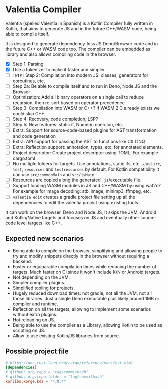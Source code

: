 # Valentia Compiler

Valentia (spelled Valentía in Spanish) is a Kotlin Compiler fully written in Kotlin,
that aims to generate JS and in the future C++/WASM code, being able to compile itself.

It is designed to generate dependency-less JS Deno/Browser code and in the future C++ or WASM code too.
The compiler can be embedded as library and also allows compiling code in the browser.

* [x] Step 1: Parsing
* [x] Use a tokenizer to make it faster and simpler
* [ ] `[WIP]` Step 2: Compilation into modern JS: classes, generators for coroutines, etc.
* [ ] Step 2a: Be able to compile itself and to run in Deno, Node.JS and the Browser
* [ ] Optimization: Add all binary operators on a single call to reduce recursion, then re-sort based on operator precedence
* [ ] Step 3: Compilation into WASM or C++? If WASM 2 C already exists we could skip C++
* [ ] Step 4: Recovery, code completion, LSP?
* [ ] Step 5: New features: static if, Numeric coercion, etc.
* [ ] Extra: Support for source-code-based plugins for AST transformation and code generation
* [ ] Extra: API support for passing the AST to functions like C# LINQ
* [ ] Extra: Reflection support: annotation, types, etc. for annotated elements.
* [ ] Project descriptor: Create project descriptor using TOML. For example cargo.toml
* [ ] No multiple folders for targets. Use annotations, static ifs, etc.. Just `src`, `test`, `resources` and `testresources` by default. For Kotlin compatibility it can use `src/commonMain` and `src/jsMain`
* [ ] Resources are copied along the generated `.js`/executable file.
* [ ] Support loading WASM modules in JS and C++/WASM by using wat2c? For example for image decoding: stb_image, minimp3, ffmpeg, etc.
* [ ] `valentia edit` creates a gradle project file setting up all the dependencies to edit the valentia project using existing tools

It can work on the browser, Deno and Node.JS,
It skips the JVM, Android and Kotlin/Native targets
and focuses on JS and eventually other source-code level targets like C++.

## Expected new scenarios

* Being able to compile on the browser, simplifying and allowing people to try and modify snippets directly in the browser without requiring a backend.
* Faster or equiparable compilation times while reducing the number of targets. Much faster on CI since it won't include K/N or Android targets.
* Not depending on the JVM.
* Simpler compiler plugins.
* Simplified tooling for projects.
* Hugely reduced download times: not gradle, not all the JVM, not all those libraries. Just a single Deno executable plus likely around 1MB or compiler and runtime.
* Reflection on all the targets, allowing to implement some scenarios without extra plugins.
* Hot reloading on JS.
* Being able to use the compiler as a Library, allowing Kotlin to be used as scripting on JS.
* Allow to use existing Kotlin/JS libraries from source.

## Possible project file

```toml
# https://doc.rust-lang.org/cargo/reference/manifest.html
[dependencies]
# github: org.repo = "tag/commithash"
# github: org.repo.folder = "tag/commithash"
korlibs.korge.kds = "4.0.4"
```
